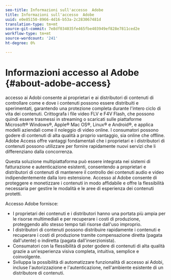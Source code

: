 ```yaml
---
seo-title: Informazioni sull'accesso  Adobe
title: Informazioni sull'accesso  Adobe
uuid: e0e85150-8966-4d16-b53a-2c283067481d
translation-type: tm+mt
source-git-commit: 7e8df034035fe465fbe403949ef828e7811ced2e
workflow-type: tm+mt
source-wordcount: '241'
ht-degree: 0%

---
```



# Informazioni  accesso al Adobe {#about-adobe-access}

 accesso ai Adobi consente ai proprietari e ai distributori di contenuti di controllare come e dove i contenuti possono essere distribuiti e sperimentati, garantendo una protezione completa durante l&#39;intero ciclo di vita dei contenuti. Crittografa i file video FLV e F4V Flash, che possono quindi essere trasmessi in streaming o scaricati sulle piattaforme Microsoft® Windows®, Apple® Mac OS®, Linux® e Android®, e applica modelli aziendali come il noleggio di video online. I consumatori possono godere di contenuti di alta qualità a proprio vantaggio, sia online che offline.  Adobe Access offre vantaggi fondamentali che i proprietari e i distributori di contenuti possono utilizzare per fornire rapidamente nuovi servizi che li differenziano dalla concorrenza.

Questa soluzione multipiattaforma può essere integrata nei sistemi di fatturazione e autenticazione esistenti, consentendo a proprietari e distributori di contenuti di mantenere il controllo dei contenuti audio e video indipendentemente dalla loro estensione.  Accesso al Adobe consente di proteggere e monetizzare i contenuti in modo affidabile e offre la flessibilità necessaria per gestire le modalità e le aree di esperienza dei contenuti protetti.

 Accesso Adobe fornisce:

* I proprietari dei contenuti e i distributori hanno una portata più ampia per le risorse multimediali e per recuperare i costi di produzione, proteggendo allo stesso tempo tali risorse dall&#39;uso improprio.
* I distributori di contenuti possono distribuire rapidamente i contenuti e recuperare i costi di produzione tramite compensazione diretta (pagata dall&#39;utente) o indiretta (pagata dall&#39;inserzionista).
* Consumatori con la flessibilità di poter godere di contenuti di alta qualità grazie a un&#39;esperienza visiva completa, intuitiva, semplice e coinvolgente.
* Sviluppa la possibilità di automatizzare  funzionalità di accesso ai Adobi, incluse l&#39;autorizzazione e l&#39;autenticazione, nell&#39;ambiente esistente di un distributore di contenuti.

